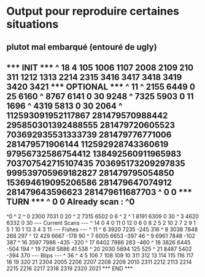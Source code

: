 # Output pour reproduire certaines situations


## plutot mal embarqué (entouré de ugly)

*** INIT ***
^ 18 4 105 1006 1107 2008 2109 210 311 1212 1313 2214 2315 3416 3417 3418 3419 3420 3421 
*** OPTIONAL ***
^ 11
^ 2155 6449 0 25 6160 
^ 8767 6141 0 30 9248 
^ 7325 5903 0 11 1696 
^ 4319 5813 0 30 2064 
^ 112593091952117867 281479570988442 295850301392488555 281479720605523 703692935531333739 281479776771006 281479571906144 112592928743360619 97956732586754412 138492560911965983 703707542715107435 703695173209297835 999539705969182827 281479795054850 153694619095206586 281479647074912 281479643596623 281479611687703 
^ 0 0
*** TURN ***
^ 0 0
Already scan : 
^0
---
^0
^ 2
^ 0 2300 7031 0 20
^ 2 7315 6502 0 6
^ 2
^ 1 8191 6309 0 30
^ 3 4620 6332 0 30
--- Current Scans ---
^ 14 0 4 0 11 0 12 0 6 0 8 2 5 2 10 2 7 2 9 1 5 1 10 1 13 3 4 3 11 
--- Fishes --- 
^ 11
^ 6 3920 7235 -245 316
^ 8 3038 7848 268 297
^ 12 429 6667 -178 90
^ 7 6005 6653 -397 46
^ 9 6961 7848 -102 387
^ 16 3597 7986 -435 -320
^ 17 6402 7986 283 -460
^ 18 3826 6445 -504 194
^ 19 7268 5886 41 538
^ 20 2030 5894 125 525
^ 21 8487 5402 -394 370
--- Blips --- 
^ 36
^ 4 5 106 7 108 109 10 311 312 13 114 115 116 117 18 19 320 21 2304 2005 2206 2207 2208 2209 2010 2311 2212 2113 2214 2215 2216 2217 2318 2319 2320 2021 
*** END ***